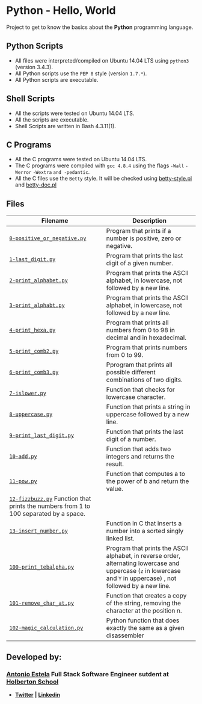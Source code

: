 # **Python - Hello, World**

Project to get to know the basics about the **Python** programming language.

## Python Scripts

- All files were interpreted/compiled on Ubuntu 14.04 LTS using `python3` (version 3.4.3).
- All Python scripts use the `PEP 8` style (version `1.7.*`).
- All Python scripts are executable.

## Shell Scripts

- All the scripts were tested on Ubuntu 14.04 LTS.
- All the scripts are executable.
- Shell Scripts are written in Bash 4.3.11(1).

## C Programs

- All the C programs were tested on Ubuntu 14.04 LTS.
- The C programs were compiled with `gcc 4.8.4` using the flags `-Wall` `-Werror` `-Wextra` `and -pedantic`.
- All the C files use the `Betty` style. It will be checked using [betty-style.pl](https://github.com/holbertonschool/Betty/blob/master/betty-style.pl) and [betty-doc.pl](https://github.com/holbertonschool/Betty/blob/master/betty-doc.pl)

## Files

| Filename                                                     | Description                                                  |
| ------------------------------------------------------------ | ------------------------------------------------------------ |
| [`0-positive_or_negative.py`](https://github.com/AntonioEstela/holbertonschool-higher_level_programming/blob/master/0x01-python-if_else_loops_functions/0-positive_or_negative.py) | Program that prints if a number is positive, zero or negative. |
| [`1-last_digit.py`](https://github.com/AntonioEstela/holbertonschool-higher_level_programming/blob/master/0x01-python-if_else_loops_functions/1-last_digit.py) | Program that prints the last digit of a given number. |
| [`2-print_alphabet.py`](https://github.com/AntonioEstela/holbertonschool-higher_level_programming/blob/master/0x01-python-if_else_loops_functions/2-print_alphabet.py) | Program that prints the ASCII alphabet, in lowercase, not followed by a new line. |
| [`3-print_alphabt.py`](https://github.com/AntonioEstela/holbertonschool-higher_level_programming/blob/master/0x01-python-if_else_loops_functions/3-print_alphabt.py) | Program that prints the ASCII alphabet, in lowercase, not followed by a new line. |
| [`4-print_hexa.py`](https://github.com/AntonioEstela/holbertonschool-higher_level_programming/blob/master/0x01-python-if_else_loops_functions/4-print_hexa.py) | Program that prints all numbers from 0 to 98 in decimal and in hexadecimal. |
| [`5-print_comb2.py`](https://github.com/AntonioEstela/holbertonschool-higher_level_programming/blob/master/0x00-python-hello_world/5-print_string.py) | Program that prints numbers from 0 to 99. |
| [`6-print_comb3.py`](https://github.com/AntonioEstela/holbertonschool-higher_level_programming/blob/master/0x01-python-if_else_loops_functions/6-print_comb3.py) | Pprogram that prints all possible different combinations of two digits. |
| [`7-islower.py`](https://github.com/AntonioEstela/holbertonschool-higher_level_programming/blob/master/0x01-python-if_else_loops_functions/7-islower.py) | Function that checks for lowercase character. |
| [`8-uppercase.py`](https://github.com/AntonioEstela/holbertonschool-higher_level_programming/blob/master/0x01-python-if_else_loops_functions/8-uppercase.py) | Function that prints a string in uppercase followed by a new line. |
| [`9-print_last_digit.py`](https://github.com/AntonioEstela/holbertonschool-higher_level_programming/blob/master/0x01-python-if_else_loops_functions/9-print_last_digit.py) | Function that prints the last digit of a number. |
| [`10-add.py`](https://github.com/AntonioEstela/holbertonschool-higher_level_programming/blob/master/0x01-python-if_else_loops_functions/10-add.py) | Function that adds two integers and returns the result. |
| [`11-pow.py`](https://github.com/AntonioEstela/holbertonschool-higher_level_programming/blob/master/0x01-python-if_else_loops_functions/11-pow.py) | Function that computes a to the power of b and return the value. |
| [`12-fizzbuzz.py`](https://github.com/AntonioEstela/holbertonschool-higher_level_programming/blob/master/0x01-python-if_else_loops_functions/12-fizzbuzz.py)  Function that prints the numbers from 1 to 100 separated by a space. |
| [`13-insert_number.py`](https://github.com/AntonioEstela/holbertonschool-higher_level_programming/blob/master/0x01-python-if_else_loops_functions/13-insert_number.c) | Function in C that inserts a number into a sorted singly linked list. |
| [`100-print_tebalpha.py`](https://github.com/AntonioEstela/holbertonschool-higher_level_programming/blob/master/0x01-python-if_else_loops_functions/100-print_tebahpla.py) | Program that prints the ASCII alphabet, in reverse order, alternating lowercase and uppercase (`z` in lowercase and `Y` in uppercase) , not followed by a new line. |
| [`101-remove_char_at.py`](https://github.com/AntonioEstela/holbertonschool-higher_level_programming/blob/master/0x01-python-if_else_loops_functions/101-remove_char_at.py) | Function that creates a copy of the string, removing the character at the position n. |
| [`102-magic_calculation.py`](https://github.com/AntonioEstela/holbertonschool-higher_level_programming/blob/master/0x01-python-if_else_loops_functions/102-magic_calculation.py) | Python function that does exactly the same as a given disassembler |


## Developed by:

### [**Antonio Estela**](https://github.com/AntonioEstela) Full Stack Software Engineer sutdent at [**Holberton School**](https://www.holbertonschool.com/)

- [**Twitter**](https://twitter.com/Antonio__Estela) **|** [**Linkedin**](https://www.linkedin.com/in/antonio-josé-estela-7b2a64156/)
